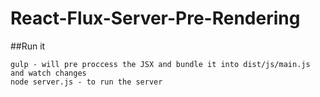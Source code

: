 # React-Flux-Server-Pre-Rendering


##Run it
```
gulp - will pre proccess the JSX and bundle it into dist/js/main.js and watch changes
node server.js - to run the server
```
